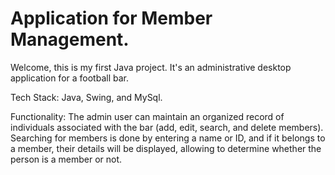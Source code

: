 # Application for Member Management.

Welcome, this is my first Java project. It's an administrative desktop application for a football bar.

Tech Stack: Java, Swing, and MySql.

Functionality: The admin user can maintain an organized record of individuals associated with the bar (add, edit, search, and delete members). Searching for members is done by entering a name or ID, and if it belongs to a member, their details will be displayed, allowing to determine whether the person is a member or not.
